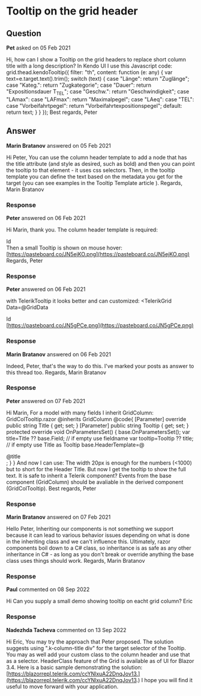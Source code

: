 # Tooltip on the grid header

## Question

**Pet** asked on 05 Feb 2021

Hi, how can I show a Tooltip on the grid headers to replace short column title with a long description? In Kendo UI I use this Javascript code: grid.thead.kendoTooltip({ filter: "th", content: function (e: any) { var text=e.target.text().trim(); switch (text) { case "Länge": return "Zuglänge"; case "Kateg.": return "Zugkategorie"; case "Dauer": return "Expositionsdauer T<sub>TEL</sub>"; case "Geschw.": return "Geschwindigkeit"; case "LAmax": case "LAFmax": return "Maximalpegel"; case "LAeq": case "TEL": case "Vorbeifahrtpegel": return "Vorbeifahrtexpositionspegel"; default: return text; } } }); Best regards, Peter

## Answer

**Marin Bratanov** answered on 05 Feb 2021

Hi Peter, You can use the column header template to add a node that has the title attribute (and style as desired, such as bold) and then you can point the tooltip to that element - it uses css selectors. Then, in the tooltip template you can define the text based on the metadata you get for the target (you can see examples in the Tooltip Template article ). Regards, Marin Bratanov

### Response

**Peter** answered on 06 Feb 2021

Hi Marin, thank you. The column header template is required: <GridColumn Field="ImageId"> <HeaderTemplate> <div title="The Id in table image">Id</div> </HeaderTemplate> </GridColumn> Then a small Tooltip is shown on mouse hover: [https://pasteboard.co/JN5ejKO.png](https://pasteboard.co/JN5ejKO.png) Regards, Peter

### Response

**Peter** answered on 06 Feb 2021

with TelerikTooltip it looks better and can customized: <TelerikTooltip TargetSelector=".k-column-title div"> <Template> @context.Title </Template> </TelerikTooltip> <TelerikGrid Data=@GridData <GridColumns> <GridColumn Field="ImageId"> <HeaderTemplate> <div title="The Id in table image">Id</div> </HeaderTemplate> </GridColumn> [https://pasteboard.co/JN5gPCe.png](https://pasteboard.co/JN5gPCe.png)

### Response

**Marin Bratanov** answered on 06 Feb 2021

Indeed, Peter, that's the way to do this. I've marked your posts as answer to this thread too. Regards, Marin Bratanov

### Response

**Peter** answered on 07 Feb 2021

Hi Marin, For a model with many fields I inherit GridColumn: GridColTooltip.razor @inherits GridColumn @code{ [Parameter] override public string Title { get; set; } [Parameter] public string Tooltip { get; set; } protected override void OnParametersSet() { base.OnParametersSet(); var title=Title ?? base.Field; // if empty use fieldname var tooltip=Tooltip ?? title; // if empty use Title as Tooltip base.HeaderTemplate=@<div title="@tooltip">@title</div>; } } And now I can use: <GridColumns> <GridColTooltip Field=@nameof(ViewModel.ImageId) Width="20px" Title="Id" Tooltip="The Id in table image" /> <GridColTooltip Field=@nameof(ViewModel.ImageNumber) Width="20px" /> The width 20px is enough for the numbers (<1000) but to short for the Header Title. But now I get the tooltip to show the full text. It is safe to inherit a Telerik component? Events from the base component (GridColumn) should be avaliable in the derived component (GridColTooltip). Best regards, Peter

### Response

**Marin Bratanov** answered on 07 Feb 2021

Hello Peter, Inheriting our components is not something we support because it can lead to various behavior issues depending on what is done in the inheriting class and we can't influence this. Ultimately, razor components boil down to a C# class, so inheritance is as safe as any other inheritance in C# - as long as you don't break or override anything the base class uses things should work. Regards, Marin Bratanov

### Response

**Paul** commented on 08 Sep 2022

Hi Can you supply a small demo showing tooltip on eacht grid column? Eric

### Response

**Nadezhda Tacheva** commented on 13 Sep 2022

Hi Eric, You may try the approach that Peter proposed. The solution suggests using ".k-column-title div" for the target selector of the Tooltip. You may as well add your custom class to the column header and use that as a selector. HeaderClass feature of the Grid is available as of UI for Blazor 3.4. Here is a basic sample demonstrating the solution: [https://blazorrepl.telerik.com/ccYNlxuA22DnqJov13.](https://blazorrepl.telerik.com/ccYNlxuA22DnqJov13.) I hope you will find it useful to move forward with your application.
